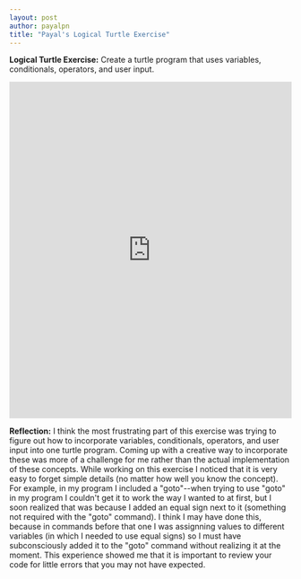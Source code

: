 ```yaml
---
layout: post
author: payalpn
title: "Payal's Logical Turtle Exercise"
---
```


**Logical Turtle Exercise:**
Create a turtle program that uses variables, conditionals, operators, and user input.  

<iframe src="https://trinket.io/embed/python/e2731d8f32" width="100%" height="600" frameborder="0" marginwidth="0" marginheight="0" allowfullscreen></iframe>


**Reflection:**
I think the most frustrating part of this exercise was trying to figure out how to incorporate variables, conditionals, operators, and user input into one turtle program.  Coming up with a creative way to incorporate these was more of a challenge for me rather than the actual implementation of these concepts. While working on this exercise I noticed that it is very easy to forget simple details (no matter how well you know the concept).  For example, in my program I included a "goto"--when trying to use "goto" in my program I couldn't get it to work the way I wanted to at first, but I soon realized that was because I added an equal sign next to it (something not required with the "goto" command).  I think I may have done this, because in commands before that one I was assignning values to different variables (in which I needed to use equal signs) so I must have subconsciously added it to the "goto" command without realizing it at the moment.  This experience showed me that it is important to review your code for little errors that you may not have expected. 



